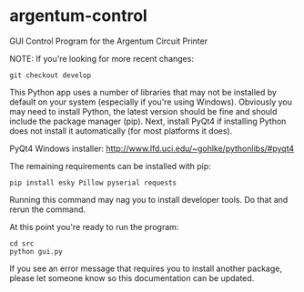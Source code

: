 argentum-control
============

GUI Control Program for the Argentum Circuit Printer

NOTE: If you're looking for more recent changes:

    git checkout develop

This Python app uses a number of libraries that may not be installed by default on your system (especially if you're using Windows). Obviously you may need to install Python, the latest version should be fine and should include the package manager (pip). Next, install PyQt4 if installing Python does not install it automatically (for most platforms it does).

PyQt4 Windows installer: http://www.lfd.uci.edu/~gohlke/pythonlibs/#pyqt4

The remaining requirements can be installed with pip:

    pip install esky Pillow pyserial requests

Running this command may nag you to install developer tools. Do that and rerun the command.

At this point you're ready to run the program:

    cd src
    python gui.py

If you see an error message that requires you to install another package, please let someone know so this documentation can be updated.

